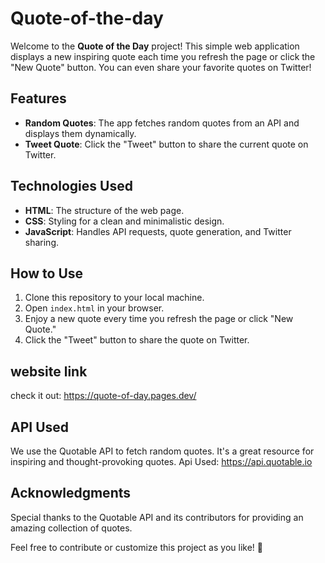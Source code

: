 # Quote-of-the-day


Welcome to the **Quote of the Day** project! This simple web application displays a new inspiring quote each time you refresh the page or click the "New Quote" button. You can even share your favorite quotes on Twitter!

## Features

- **Random Quotes**: The app fetches random quotes from an API and displays them dynamically.
- **Tweet Quote**: Click the "Tweet" button to share the current quote on Twitter.

## Technologies Used

- **HTML**: The structure of the web page.
- **CSS**: Styling for a clean and minimalistic design.
- **JavaScript**: Handles API requests, quote generation, and Twitter sharing.

## How to Use

1. Clone this repository to your local machine.
2. Open `index.html` in your browser.
3. Enjoy a new quote every time you refresh the page or click "New Quote."
4. Click the "Tweet" button to share the quote on Twitter.

   
## website link

check it out: https://quote-of-day.pages.dev/

## API Used

We use the Quotable API to fetch random quotes. It's a great resource for inspiring and thought-provoking quotes.
Api Used: https://api.quotable.io

## Acknowledgments

Special thanks to the Quotable API and its contributors for providing an amazing collection of quotes.

Feel free to contribute or customize this project as you like! 🚀
